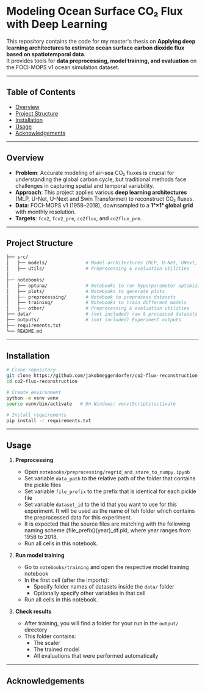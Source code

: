 # Modeling Ocean Surface CO₂ Flux with Deep Learning

This repository contains the code for my master's thesis on **Applying deep learning architectures to estimate ocean surface carbon dioxide flux based on spatiotemporal data**.  
It provides tools for **data preprocessing, model training, and evaluation** on the FOCI-MOPS v1 ocean simulation dataset.

---

## Table of Contents

- [Overview](#overview)
- [Project Structure](#project-structure)
- [Installation](#installation)
- [Usage](#-usage)
- [Acknowledgements](#-acknowledgements)

---

## Overview

- **Problem**: Accurate modeling of air-sea CO₂ fluxes is crucial for understanding the global carbon cycle, but traditional methods face challenges in capturing spatial and temporal variability.
- **Approach**: This project applies various **deep learning architectures** (MLP, U-Net, U-Next and Swin Transformer) to reconstruct CO₂ fluxes.
- **Data**: FOCI-MOPS v1 (1958–2018), downsampled to a **1°×1° global grid** with monthly resolution.
- **Targets**: `fco2`, `fco2_pre`, `co2flux`, and `co2flux_pre`.
---

## Project Structure

```bash
├── src/
│   ├── models/              # Model architectures (MLP, U-Net, UNext, SwinTransformer)
│   ├── utils/               # Preprocessing & evaluation utilities
│
├── notebooks/               
│   ├── optuna/              # Notebooks to run hyperparameter optimization
│   ├── plots/               # Notebooks to generate plots
│   ├── preprocessing/       # Notebook to preprocess datasets
│   ├── training/            # Notebooks to train different models
│   ├── other/               # Preprocessing & evaluation utilities
├── data/                    # (not included) raw & processed datasets
├── outputs/                 # (not included) Experiment outputs
├── requirements.txt
└── README.md
```

---

## Installation

```bash
# Clone repository
git clone https://github.com/jakobmeggendorfer/co2-flux-reconstruction.git
cd co2-flux-reconstruction

# Create environment
python -m venv venv
source venv/bin/activate   # On Windows: venv\Scripts\activate

# Install requirements
pip install -r requirements.txt
```
---

## Usage

1. **Preprocessing**
   - Open `notebooks/preprocessing/regrid_and_store_to_numpy.ipynb`
   - Set variable `data_path` to the relative path of the folder that contains the pickle files
   - Set variable `file_prefix` to the prefix that is identical for each pickle file
   - Set variable `dataset_id` to the id that you want to use for this experiment. It will be used as the name of teh folder which contains the preprocessed data for this experiment.
   - It is expected that the source files are matching with the following naming scheme {file_prefix}{year}_df.pkl, where year ranges from 1958 to 2018.
   - Run all cells in this notebook.

2. **Run model training**
   - Go to `notebooks/training` and open the respective model training notebook
   - In the first cell (after the imports):
     - Specify folder names of datasets inside the `data/` folder
     - Optionally specify other variables in that cell
   - Run all cells in this notebook.

3. **Check results**
   - After training, you will find a folder for your run in the `output/` directory
   - This folder contains:
     - The scaler
     - The trained model
     - All evaluations that were performed automatically
---

## Acknowledgements
